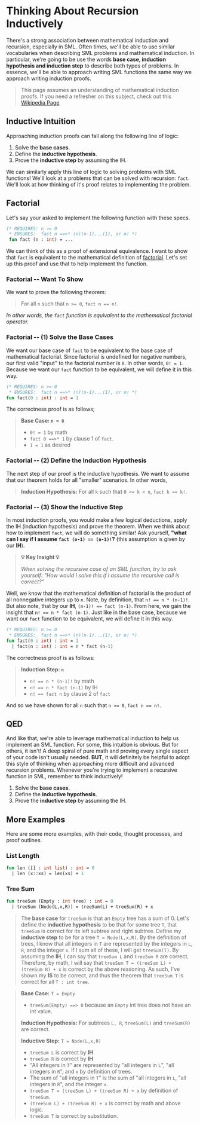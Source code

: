 ﻿<!-- Idk why but my title is not rendering right -->
<!-- unless i put this here -->

# Thinking About Recursion Inductively

There's a strong association between mathematical induction and recursion,
especially in SML. Often times, we'll be able to use similar vocabularies
when describing SML problems and mathematical induction. In particular, we're
going to be use the words **base case, induction hypothesis and induction step**
to describe both types of problems. In essence, we'll be able to approach
writing SML functions the same way we approach writing induction proofs.

<!-- TODO: Put a reference to induction workshop / general induction review -->

> This page assumes an understanding of mathematical induction proofs. If you
> need a refresher on this subject, check out this
> [Wikipedia Page](https://en.wikipedia.org/wiki/Mathematical_induction).

## Inductive Intuition

Approaching induction proofs can fall along the following line of logic:

1. Solve the **base cases**.
2. Define the **inductive hypothesis**.
3. Prove the **inductive step** by assuming the IH.

We can similarly apply this line of logic to solving problems with SML
functions! We'll look at a problems that can be solved with recursion: `fact`.
We'll look at how thinking of it's proof relates to implementing the problem.

## Factorial

Let's say your asked to implement the following function with these specs.

```sml
(* REQUIRES: n >= 0
 * ENSURES:  fact n ==>* (n)(n-1)...(1), or n! *)
 fun fact (n : int) = ...
```

We can think of this as a proof of extensional equivalence. I want to show that
`fact` is equivalent to the mathematical definition of
[factorial](https://en.wikipedia.org/wiki/Factorial). Let's set up this proof
and use that to help implement the function.

### Factorial -- Want To Show

We want to prove the following theorem:

> For all `n` such that `n >= 0`, `fact n == n!`.

_In other words, the `fact` function is equivalent to the mathematical_
_factorial operator._

### Factorial -- (1) Solve the Base Cases

We want our base case of `fact` to be equivalent to the base case of
mathematical factorial. Since factorial is undefined for negative numbers,
our first valid "input" to the factorial number is `0`. In other words,
`0! = 1`. Because we want our `fact` function to be equivalent, we will
define it in this way.

```sml
(* REQUIRES: n >= 0
 * ENSURES:  fact n ==>* (n)(n-1)...(1), or n! *)
fun fact(0 : int) : int = 1
```

The correctness proof is as follows;

> **Base Case: `n = 0`**
>
> - `0! = 1` by math
> - `fact 0 ==>* 1` by clause 1 of `fact`.
> - `1 = 1` as desired

### Factorial -- (2) Define the Induction Hypothesis

The next step of our proof is the inductive hypothesis. We want to assume
that our theorem holds for all "smaller" scenarios. In other words,

> **Induction Hypothesis:** For all `k` such that `0 <= k < n`, `fact k == k!`.

### Factorial -- (3) Show the Inductive Step

In most induction proofs, you would make a few logical deductions, apply the
IH (induction hypothesis) and prove the theorem. When we think about how to
implement `fact`, we will do something similar! Ask yourself,
**"what can I say if I assume `fact (n-1) == (n-1)!`?** (this assumption is
given by our **IH**).

> **💡 Key Insight 💡**
>
> _When solving the recursive case of an SML function, try to ask yourself: "How would I solve this if I assume the recursive call is correct?"_

Well, we know that the mathematical definition of factorial is the product of
all nonnegative integers up to `n`. Note, by definition, that `n! == n * (n-1)!`.
But also note, that by our **IH**, `(n-1)! == fact (n-1)`. From here, we gain
the insight that `n! == n * fact (n-1)`. Just like in the base case, because
we want our `fact` function to be equivalent, we will define it in this way.

```sml
(* REQUIRES: n >= 0
 * ENSURES:  fact n ==>* (n)(n-1)...(1), or n! *)
fun fact(0 : int) : int = 1
  | fact(n : int) : int = n * fact (n-1)
```

The correctness proof is as follows:

> **Induction Step: `n`**
>
> - `n! == n * (n-1)!` by math
> - `n! == n * fact (n-1)` by IH
> - `n! == fact n` by clause 2 of `fact`

And so we have shown for all `n` such that `n >= 0`, `fact n == n!`.

## QED

And like that, we're able to leverage mathematical induction to help us implement
an SML function. For some, this intuition is obvious. But for others, it isn't! A
deep spiral of pure math and proving every single aspect of your code isn't usually
needed. **BUT**, it will definitely be helpful to adopt this style of thinking when
approaching more difficult and advanced recursion problems. Whenever you're trying
to implement a recursive function in SML, remember to think inductively!

1. Solve the **base cases**.
2. Define the **inductive hypothesis**.
3. Prove the **inductive step** by assuming the IH.

## More Examples

Here are some more examples, with their code, thought processes, and proof outlines.

### List Length

```sml
fun len ([] : int list) : int = 0
  | len (x::xs) = len(xs) + 1
```

### Tree Sum

```sml
fun treeSum (Empty : int tree) : int = 0
  | treeSum (Node(L,x,R)) = treeSum(L) + treeSum(R) + x
```

> The **base case** for `treeSum` is that an `Empty` tree has a sum of 0. Let's define the **inductive hypothesis** to be that for some tree `T`, that `treeSum` is correct for its left subtree and right subtree. Define my **inductive step** to be for a tree `T = Node(L,x,R)`. By the definition of trees, I know that all integers in `T` are represented by the integers in `L`, `R`, and the integer `x`. If I sum all of these, I will get `treeSum(T)`. By assuming the **IH**, I can say that `treeSum L` and `treeSum R` are correct. Therefore, by math, I will say that `treeSum T = (treeSum L) + (treeSum R) + x` is correct by the above reasoning. As such, I've shown my **IS** to be correct, and thus the theorem that `treeSum T` is correct for all `T : int tree`.

> **Base Case:** `T = Empty`
>
> - `treeSum(Empty) ==> 0` because an `Empty` int tree does not have an int value.
>
> **Induction Hypothesis:** For subtrees `L, R`, `treeSum(L)` and `treeSum(R)` are correct.
>
> **Inductive Step:** `T = Node(L,x,R)`
>
> - `treeSum L` is correct by **IH**
> - `treeSum R` is correct by **IH**
> - "All integers in `T`" are represented by "all integers in `L`", "all integers in `R`", and `x` by definition of trees.
> - The sum of "all integers in `T`" is the sum of "all integers in `L`, "all integers in `R`", and the integer `x`.
> - `treeSum T = (treeSum L) + (treeSum R) + x` by definition of `treeSum`.
> - `(treeSum L) + (treeSum R) + x` is correct by math and above logic.
> - `treeSum T` is correct by substitution.
